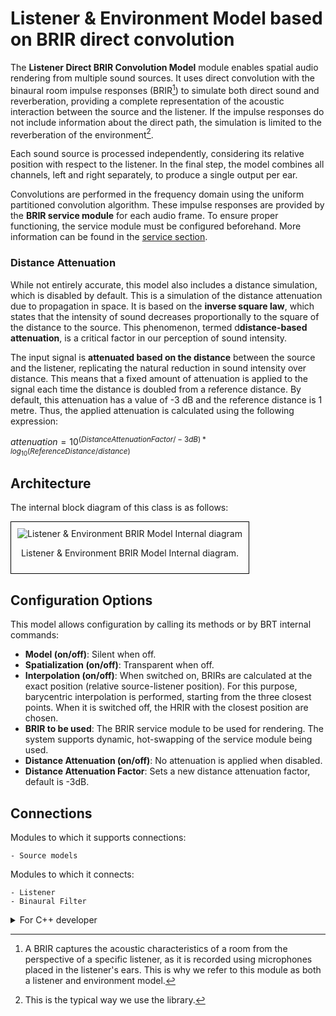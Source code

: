 # Listener & Environment Model based on BRIR direct convolution

The **Listener Direct BRIR Convolution Model** module enables spatial audio rendering from multiple sound sources. It uses direct convolution with the binaural room impulse responses (BRIR[^1]) to simulate both direct sound and reverberation, providing a complete representation of the acoustic interaction between the source and the listener. If the impulse responses do not include information about the direct path, the simulation is limited to the reverberation of the environment[^2].  

[^1]: A BRIR captures the acoustic characteristics of a room from the perspective of a specific listener, as it is recorded using microphones placed in the listener's ears. This is why we refer to this module as both a listener and environment model.
[^2]: This is the typical way we use the library.

Each sound source is processed independently, considering its relative position with respect to the listener. In the final step, the model combines all channels, left and right separately, to produce a single output per ear.

Convolutions are performed in the frequency domain using the uniform partitioned convolution algorithm. These impulse responses are provided by the **BRIR service module** for each audio frame. To ensure proper functioning, the service module must be configured beforehand. More information can be found in the [service section](../../service-modules/service-hrbrir.md).

### Distance Attenuation
While not entirely accurate, this model also includes a distance simulation, which is disabled by default. This is a simulation of the distance attenuation due to propagation in space. It is based on the **inverse square law**, which states that the intensity of sound decreases proportionally to the square of the distance to the source. This phenomenon, termed d**distance-based attenuation**, is a critical factor in our perception of sound intensity.

The input signal is **attenuated based on the distance** between the source and the listener, replicating the natural reduction in sound intensity over distance. This means that a fixed amount of attenuation is applied to the signal each time the distance is doubled from a reference distance. By default, this attenuation has a value of -3 dB and the reference distance is 1 metre. Thus, the applied attenuation is calculated using the following expression: 

$attenuation = 10^{(Distance Attenuation Factor/ -3 dB) * log_{10}(ReferenceDistance / distance)}$

## Architecture

The internal block diagram of this class is as follows:
<div style="border: 1px solid #000; padding: 10px; display: inline-block;">
    <img src="/BRT-Documentation/assets/sysmldiagrams/ListenerEnvironmentBRIRModel_InternalBlock diagram.png" alt="Listener & Environment BRIR Model Internal diagram" style="display: block; margin: 0 auto;">
    <p style="text-align: center;">Listener & Environment BRIR Model Internal diagram.</p>
</div>

<!--The operation of the convolucionator as well as its block diagram can be seen in this link (:warning:URL).-->

## Configuration Options

This model allows configuration by calling its methods or by BRT internal commands:

- **Model (on/off)**: Silent when off.
- **Spatialization (on/off)**: Transparent when off.
- **Interpolation (on/off)**: When switched on, BRIRs are calculated at the exact position (relative source-listener position). For this purpose, barycentric interpolation is performed, starting from the three closest points. When it is switched off, the HRIR with the closest position are chosen.
- **BRIR to be used**: The BRIR service module to be used for rendering. The system supports dynamic, hot-swapping of the service module being used.
- **Distance Attenuation (on/off)**: No attenuation is applied when disabled.
- **Distance Attenuation Factor**: Sets a new distance attenuation factor, default is -3dB.

## Connections
Modules to which it supports connections: 

    - Source models    

Modules to which it connects:

    - Listener
    - Binaural Filter


<details>
<summary>For C++ developer</summary>

<ul>
<li><strong>File</strong>: /include/ListenerModels/ListenerEnvironmentBRIRModel.hpp</li>
<li><strong>Class name</strong>: CListenerHRTFModel</li>
<li><strong>Inheritance</strong>: CListenerModelBase</li>
<li><strong>Namespace</strong>: BRTListenerModel</li>
<li><strong>Classes that instance</strong>:
    <ul>
        <li>BRTProcessing::CHRTFConvolverProcessor</li>        
    </ul>
</li>
</ul> 

<h2>Class inheritance diagram</h2>
<div style="border: 1px solid #000; padding: 10px; display: inline-block;">
    <img src="/BRT-Documentation/assets/sysmldiagrams/none.png" alt="Listener HRTF Model Internal diagram" style="display: block; margin: 0 auto;">
    <p style="text-align: center;">Listener HRTF Model Internal diagram.</p>
</div>
<br>

<h2>How to instantiate</h2>

```cpp
// Assuming that the ID of this listener model is contained in _listenerModelID.
brtManager.BeginSetup();
std::shared_ptr<BRTListenerModel::CListenerEnvironmentBRIRModel>listenerModel = brtManager.CreateListenerModel<BRTListenerModel::CListenerEnvironmentBRIRModel>(_listenerModelID);
brtManager.EndSetup();
if (listenerModel == nullptr) {
    // ERROR
}
```
<h2>How to connect</h2>
Connect it to a listener.

```cpp
// Assuming that the ID of this listener is contained in _listenerID and 
// that the ID of this listener model is contained in _listenerModelID.
std::shared_ptr<BRTBase::CListener> listener = brtManager.GetListener(_listenerID);
if (listener != nullptr) {
    brtManager.BeginSetup();
    bool control = listener->ConnectListenerModel(_listenerModelID);
    brtManager.EndSetup();
}
```

Connect a source model to it.

```cpp
// Assuming that the soundSource could be a ID(string) or a std::shared_ptr<BRTSourceModel::CSourceModelBase>;
std::shared_ptr<BRTListenerModel::CListenerModelBase> listenerModel = brtManager->GetListenerModel<BRTListenerModel::CListenerModelBase>(_listenerModelID);
if (listenerModel != nullptr) {			
	bool control = listenerModel->ConnectSoundSource(soundSource);
}

```


<h2>Public methods</h2>

```cpp
void EnableModel() override 
void DisableModel() override

void EnableSpatialization() override 
void DisableSpatialization() override
bool IsSpatializationEnabled() override

void EnableInterpolation() override 
void DisableInterpolation() override 
bool IsInterpolationEnabled() override

void EnableDistanceAttenuation() override
void DisableDistanceAttenuation() override
bool IsDistanceAttenuationEnabled() override

bool SetDistanceAttenuationFactor(float _distanceAttenuationFactorDB) override
float GetDistanceAttenuationFactor() override

void ResetProcessorBuffers()

bool SetHRBRIR(std::shared_ptr<BRTServices::CHRBRIR> _listenerBRIR) override
std::shared_ptr<BRTServices::CHRBRIR> GetHRBRIR() const override
void RemoveHRBRIR() override

bool ConnectSoundSource(const std::string & _sourceID) override
bool ConnectSoundSource(std::shared_ptr<BRTSourceModel::CSourceModelBase> _source) override
bool DisconnectSoundSource(const std::string & _sourceID) override 
bool DisconnectSoundSource(std::shared_ptr<BRTSourceModel::CSourceModelBase> _source) override

void UpdateCommand() override
```


</details>






